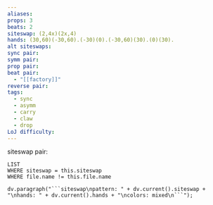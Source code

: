 ```yaml
---
aliases: 
props: 3
beats: 2
siteswap: (2,4x)(2x,4)
hands: (30,60)(-30,60).(-30)(0).(-30,60)(30).(0)(30).
alt siteswaps: 
sync pair: 
symm pair: 
prop pair: 
beat pair:
  - "[[factory]]"
reverse pair: 
tags:
  - sync
  - asymm
  - carry
  - claw
  - drop
LoJ difficulty:
---
```

siteswap pair:
```dataview
LIST
WHERE siteswap = this.siteswap
WHERE file.name != this.file.name
```
```dataviewjs
dv.paragraph("```siteswap\npattern: " + dv.current().siteswap + "\nhands: " + dv.current().hands + "\ncolors: mixed\n```");
```
